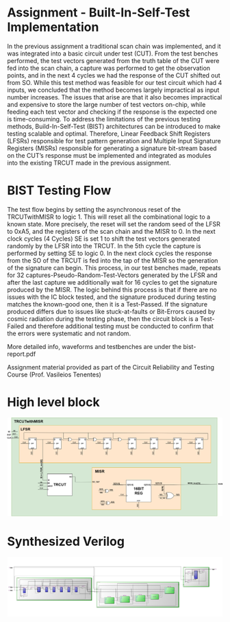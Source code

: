 # Assignment - Built-In-Self-Test Implementation
In the previous assignment a traditional scan chain was implemented, and it was integrated into a basic circuit under test (CUT). From the test benches performed, the test vectors generated from the truth table of the CUT were fed into the scan chain, a capture was performed to get the observation points, and in the next 4 cycles we had the response of the CUT shifted out from SO.
While this test method was feasible for our test circuit which had 4 inputs, we concluded that the method becomes largely impractical as input number increases. The issues that arise are that it also becomes impractical and expensive to store the large number of test vectors on-chip, while feeding each test vector and checking if the response is the expected one is time-consuming.
To address the limitations of the previous testing methods, Build-In-Self-Test (BIST) architectures can be introduced to make testing scalable and optimal. Therefore, Linear Feedback Shift Registers (LFSRs) responsible for test pattern generation and Multiple Input Signature Registers (MISRs) responsible for generating a signature bit-stream based on the CUT’s response must be implemented and integrated as modules into the existing TRCUT made in the previous assignment.

# BIST Testing Flow
The test flow begins by setting the asynchronous reset of the TRCUTwithMISR to logic 1. This will reset all the combinational logic to a known state. More precisely, the reset will set the random seed of the LFSR to 0xA5, and the registers of the scan chain and the MISR to 0. In the next clock cycles (4 Cycles) SE is set 1 to shift the test vectors generated randomly by the LFSR into the TRCUT. In the 5th cycle the capture is performed by setting SE to logic 0. In the next clock cycles the response from the SO of the TRCUT is fed into the tap of the MISR so the generation of the signature can begin.
This process, in our test benches made, repeats for 32 captures-Pseudo-Random-Test-Vectors generated by the LFSR and after the last capture we additionally wait for 16 cycles to get the signature produced by the MISR.
The logic behind this process is that if there are no issues with the IC block tested, and the signature produced during testing matches the known-good one, then it is a Test-Passed. If the signature produced differs due to issues like stuck-at-faults or Bit-Errors caused by cosmic radiation during the testing phase, then the circuit block is a Test-Failed and therefore additional testing must be conducted to confirm that the errors were systematic and not random.

More detailed info, waveforms and testbenches are under the bist-report.pdf

Assignment material provided as part of the Circuit Reliability and Testing Course (Prof. Vasileios Tenentes)

# High level block

<img src=".\Resources\TRCUTwithMISRIMG.png">

# Synthesized Verilog

<img src=".\Resources\misr_trcut.jpg">


